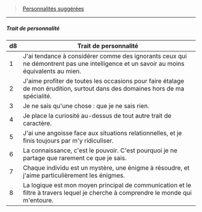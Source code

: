 ﻿---
!PersonalityTraitItem
Table: >+
  |d8|Trait de personnalité|

  |---|---|

  |1|J'ai tendance à considérer comme des <!--br-->ignorants ceux qui ne démontrent pas une <!--br-->intelligence et un savoir au moins équivalents <!--br-->au mien.|

  |2|J'aime profiter de toutes les occasions pour <!--br-->faire étalage de mon érudition, surtout dans <!--br-->des domaines hors de ma spécialité.|

  |3|Je ne sais qu'une chose : que je ne sais rien.|

  |4|Je place la curiosité au-dessus de tout autre <!--br-->trait de caractère.|

  |5|J'ai une angoisse face aux situations <!--br-->relationnelles, et je finis toujours par m'y <!--br-->ridiculiser.|

  |6|La connaissance, c'est le pouvoir. C'est <!--br-->pourquoi je ne partage que rarement ce que je <!--br-->sais.|

  |7|Chaque individu est un mystère, une énigme <!--br-->à résoudre, et j'aime particulièrement les <!--br-->énigmes.|

  |8|La logique est mon moyen principal de <!--br-->communication et le filtre à travers lequel je <!--br-->cherche à comprendre le monde qui m'entoure.|

Id: background_erudit_hd.md#trait-de-personnalité
ParentLink: background_erudit_hd.md#personnalités-suggérées
Name: Trait de personnalité
ParentName: Personnalités suggérées
NameLevel: 5
Attributes:
  Name: Trait de personnalité
  Markdown: >+
    ##### <!--Name-->Trait de personnalité<!--/Name-->


    |d8|Trait de personnalité|

    |---|---|

    |1|J'ai tendance à considérer comme des <!--br-->ignorants ceux qui ne démontrent pas une <!--br-->intelligence et un savoir au moins équivalents <!--br-->au mien.|

    |2|J'aime profiter de toutes les occasions pour <!--br-->faire étalage de mon érudition, surtout dans <!--br-->des domaines hors de ma spécialité.|

    |3|Je ne sais qu'une chose : que je ne sais rien.|

    |4|Je place la curiosité au-dessus de tout autre <!--br-->trait de caractère.|

    |5|J'ai une angoisse face aux situations <!--br-->relationnelles, et je finis toujours par m'y <!--br-->ridiculiser.|

    |6|La connaissance, c'est le pouvoir. C'est <!--br-->pourquoi je ne partage que rarement ce que je <!--br-->sais.|

    |7|Chaque individu est un mystère, une énigme <!--br-->à résoudre, et j'aime particulièrement les <!--br-->énigmes.|

    |8|La logique est mon moyen principal de <!--br-->communication et le filtre à travers lequel je <!--br-->cherche à comprendre le monde qui m'entoure.|

  Table: >+
    |d8|Trait de personnalité|

    |---|---|

    |1|J'ai tendance à considérer comme des <!--br-->ignorants ceux qui ne démontrent pas une <!--br-->intelligence et un savoir au moins équivalents <!--br-->au mien.|

    |2|J'aime profiter de toutes les occasions pour <!--br-->faire étalage de mon érudition, surtout dans <!--br-->des domaines hors de ma spécialité.|

    |3|Je ne sais qu'une chose : que je ne sais rien.|

    |4|Je place la curiosité au-dessus de tout autre <!--br-->trait de caractère.|

    |5|J'ai une angoisse face aux situations <!--br-->relationnelles, et je finis toujours par m'y <!--br-->ridiculiser.|

    |6|La connaissance, c'est le pouvoir. C'est <!--br-->pourquoi je ne partage que rarement ce que je <!--br-->sais.|

    |7|Chaque individu est un mystère, une énigme <!--br-->à résoudre, et j'aime particulièrement les <!--br-->énigmes.|

    |8|La logique est mon moyen principal de <!--br-->communication et le filtre à travers lequel je <!--br-->cherche à comprendre le monde qui m'entoure.|

AttributesDictionary: >+
  Name: Trait de personnalité

  Markdown: >+

    ##### <!--Name-->Trait de personnalité<!--/Name-->





    |d8|Trait de personnalité|



    |---|---|



    |1|J'ai tendance à considérer comme des <!--br-->ignorants ceux qui ne démontrent pas une <!--br-->intelligence et un savoir au moins équivalents <!--br-->au mien.|



    |2|J'aime profiter de toutes les occasions pour <!--br-->faire étalage de mon érudition, surtout dans <!--br-->des domaines hors de ma spécialité.|



    |3|Je ne sais qu'une chose : que je ne sais rien.|



    |4|Je place la curiosité au-dessus de tout autre <!--br-->trait de caractère.|



    |5|J'ai une angoisse face aux situations <!--br-->relationnelles, et je finis toujours par m'y <!--br-->ridiculiser.|



    |6|La connaissance, c'est le pouvoir. C'est <!--br-->pourquoi je ne partage que rarement ce que je <!--br-->sais.|



    |7|Chaque individu est un mystère, une énigme <!--br-->à résoudre, et j'aime particulièrement les <!--br-->énigmes.|



    |8|La logique est mon moyen principal de <!--br-->communication et le filtre à travers lequel je <!--br-->cherche à comprendre le monde qui m'entoure.|



  Table: >+

    |d8|Trait de personnalité|



    |---|---|



    |1|J'ai tendance à considérer comme des <!--br-->ignorants ceux qui ne démontrent pas une <!--br-->intelligence et un savoir au moins équivalents <!--br-->au mien.|



    |2|J'aime profiter de toutes les occasions pour <!--br-->faire étalage de mon érudition, surtout dans <!--br-->des domaines hors de ma spécialité.|



    |3|Je ne sais qu'une chose : que je ne sais rien.|



    |4|Je place la curiosité au-dessus de tout autre <!--br-->trait de caractère.|



    |5|J'ai une angoisse face aux situations <!--br-->relationnelles, et je finis toujours par m'y <!--br-->ridiculiser.|



    |6|La connaissance, c'est le pouvoir. C'est <!--br-->pourquoi je ne partage que rarement ce que je <!--br-->sais.|



    |7|Chaque individu est un mystère, une énigme <!--br-->à résoudre, et j'aime particulièrement les <!--br-->énigmes.|



    |8|La logique est mon moyen principal de <!--br-->communication et le filtre à travers lequel je <!--br-->cherche à comprendre le monde qui m'entoure.|



---
> [Personnalités suggérées](hd_background_erudit_personnalites_suggerees.md)

---

##### Trait de personnalité

|d8|Trait de personnalité|
|---|---|
|1|J'ai tendance à considérer comme des ignorants ceux qui ne démontrent pas une intelligence et un savoir au moins équivalents au mien.|
|2|J'aime profiter de toutes les occasions pour faire étalage de mon érudition, surtout dans des domaines hors de ma spécialité.|
|3|Je ne sais qu'une chose : que je ne sais rien.|
|4|Je place la curiosité au-dessus de tout autre trait de caractère.|
|5|J'ai une angoisse face aux situations relationnelles, et je finis toujours par m'y ridiculiser.|
|6|La connaissance, c'est le pouvoir. C'est pourquoi je ne partage que rarement ce que je sais.|
|7|Chaque individu est un mystère, une énigme à résoudre, et j'aime particulièrement les énigmes.|
|8|La logique est mon moyen principal de communication et le filtre à travers lequel je cherche à comprendre le monde qui m'entoure.|

